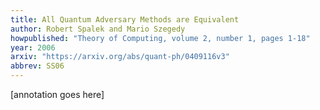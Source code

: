 ```yaml
---
title: All Quantum Adversary Methods are Equivalent
author: Robert Spalek and Mario Szegedy
howpublished: "Theory of Computing, volume 2, number 1, pages 1-18"
year: 2006
arxiv: "https://arxiv.org/abs/quant-ph/0409116v3"
abbrev: SS06
---
```


[annotation goes here]
